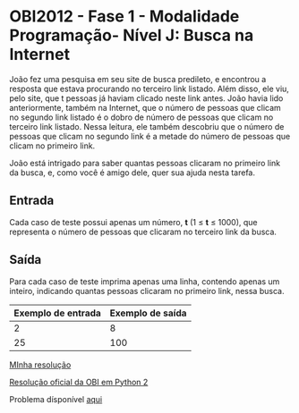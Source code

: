 # OBI2012 - Fase 1 - Modalidade Programação-  Nível J: Busca na Internet

João fez uma pesquisa em seu site de busca predileto, e encontrou a resposta que estava procurando no terceiro link listado. Além disso, ele viu, pelo site, que t pessoas já haviam clicado neste link antes. João havia lido anteriormente, também na Internet, que o número de pessoas que clicam no segundo link listado é o dobro de número de pessoas que clicam no terceiro link listado. Nessa leitura, ele também descobriu que o número de pessoas que clicam no segundo link é a metade do número de pessoas que clicam no primeiro link.

João está intrigado para saber quantas pessoas clicaram no primeiro link da busca, e, como você é amigo dele, quer sua ajuda nesta tarefa.

## Entrada

Cada caso de teste possui apenas um número, **t** (1 ≤ **t** ≤ 1000), que representa o número de pessoas que clicaram no terceiro link da busca.

## Saída

Para cada caso de teste imprima apenas uma linha, contendo apenas um inteiro, indicando quantas pessoas clicaram no primeiro link, nessa busca.

| Exemplo de entrada | Exemplo de saída |
| ------------------ | ----------------- |
| 2                  | 8                 |
| 25                 | 100               |

[MInha resolução](https://github.com/ojaimeoliveira/OBI-Olimpiada-Brasileira-de-Informatica/blob/main/OBI2012/Fase%201/Modalidade%20Programa%C3%A7%C3%A3o/N%C3%ADvel%20J/Busca%20na%20internet/busca-na-internet.py)

[Resolução oficial da OBI em Python 2](https://olimpiada.ic.unicamp.br/static/extras/obi2012/solucoes/2012f1pj_busca/busca3.py)

Problema dísponível [aqui](https://olimpiada.ic.unicamp.br/static/extras/obi2012/provas/ProvaOBI2012_f1pj.pdf)
